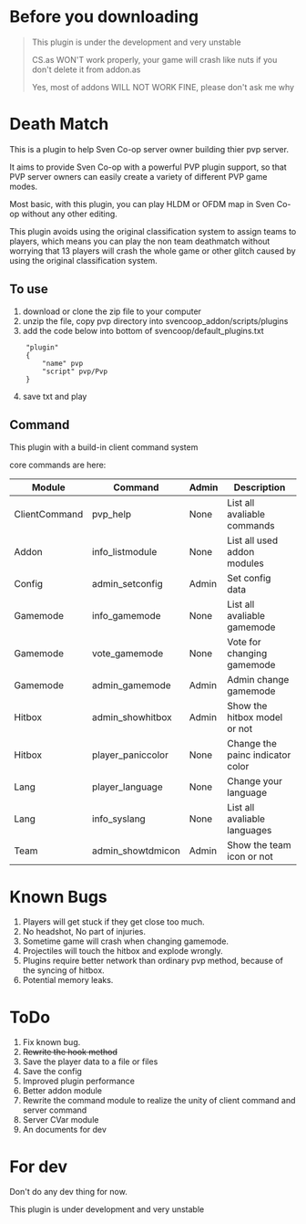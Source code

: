 # Before you downloading

> This plugin is under the development and very unstable
> 
> CS.as WON'T work properly, your game will crash like nuts if you don't delete it from addon.as
> 
> Yes, most of addons WILL NOT WORK FINE, please don't ask me why

# Death Match

This is a plugin to help Sven Co-op server owner building thier pvp server.

It aims to provide Sven Co-op with a powerful PVP plugin support, so that PVP server owners can easily create a variety of different PVP game modes.

Most basic, with this plugin, you can play HLDM or OFDM map in Sven Co-op without any other editing.

This plugin avoids using the original classification system to assign teams to players, which means you can play the non team deathmatch without worrying that 13 players will crash the whole game or other glitch caused by using the original classification system.

## To use
1. download or clone the zip file to your computer
2. unzip the file, copy pvp directory into svencoop_addon/scripts/plugins
3. add the code below into bottom of svencoop/default_plugins.txt
```
    "plugin"
	{
		"name" pvp
		"script" pvp/Pvp
	}
```
4. save txt and play

## Command
This plugin with a build-in client command system

core commands are here:

| Module        | Command           | Admin | Description                      |
| ------------- | ----------------- | ----- | -------------------------------- |
| ClientCommand | pvp_help          | None  | List all avaliable commands      |
| Addon         | info_listmodule   | None  | List all used addon modules      |
| Config        | admin_setconfig   | Admin | Set config data                  |
| Gamemode      | info_gamemode     | None  | List all avaliable gamemode      |
| Gamemode      | vote_gamemode     | None  | Vote for changing gamemode       |
| Gamemode      | admin_gamemode    | Admin | Admin change gamemode            |
| Hitbox        | admin_showhitbox  | Admin | Show the hitbox model or not     |
| Hitbox        | player_paniccolor | None  | Change the painc indicator color |
| Lang          | player_language   | None  | Change your language             |
| Lang          | info_syslang      | None  | List all avaliable languages     |
| Team          | admin_showtdmicon | Admin | Show the team icon or not        |

# Known Bugs

1. Players will get stuck if they get close too much.
2. No headshot, No part of injuries.
3. Sometime game will crash when changing gamemode.
4. Projectiles will touch the hitbox and explode wrongly.
5. Plugins require better network than ordinary pvp method, because of the syncing of hitbox.
6. Potential memory leaks.


# ToDo

1. Fix known bug.
2. ~~Rewrite the hook method~~
3. Save the player data to a file or files
4. Save the config
5. Improved plugin performance
6. Better addon module
7. Rewrite the command module to realize the unity of client command and server command 
8. Server CVar module
9. An documents for dev


# For dev

Don't do any dev thing for now.

This plugin is under development and very unstable
